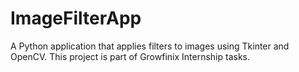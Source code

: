 # ImageFilterApp
A Python application that applies filters to images using Tkinter and OpenCV.  This project is part of Growfinix Internship tasks.
